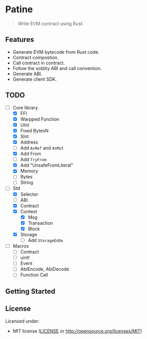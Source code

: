 # Patine

> Write EVM contract using Rust.

## Features

- Generate EVM bytecode from Rust code.
- Contract compostion.
- Call contract in contract.
- Follow the soldity ABI and call convention.
- Generate ABI.
- Generate client SDK.

## TODO

- [ ] Core library.
  - [X] FFI
  - [X] Warpped Function
  - [X] UInt
  - [X] Fixed BytesN
  - [X] SInt
  - [X] Address
  - [ ] Add `AsRef` and `AsMut`
  - [X] Add From
  - [ ] Add `TryFrom`
  - [X] Add "UnsafeFromLiteral"
  - [X] Memory
  - [ ] Bytes
  - [ ] String
- [ ] Std
  - [X] Selector
  - [ ] ABI
  - [X] Contract
  - [X] Context
    - [X] Msg
    - [X] Transaction
    - [X] Block
  - [X] Storage
    - [ ] Add `StorageEnDe`
- [ ] Macros
  - [ ] Contract
  - [ ] uint!
  - [ ] Event
  - [ ] AbiEncode, AbiDecode
  - [ ] Function Call

## Getting Started

## License

Licensed under:

- MIT license ([LICENSE](./LICENSE) or http://opensource.org/licenses/MIT)

